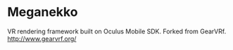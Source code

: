 # Meganekko
VR rendering framework built on Oculus Mobile SDK. Forked from GearVRf. http://www.gearvrf.org/
